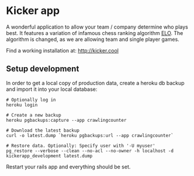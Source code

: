 Kicker app
==========

A wonderful application to allow your team / company determine who plays best.
It features a variation of infamous chess ranking algorithm
[ELO](http://en.wikipedia.org/wiki/Elo_rating_system). The algorithm is changed,
as we are allowing team and single player games.

Find a working installation at: http://kicker.cool

Setup development
-----------------

In order to get a local copy of production data, create a heroku db backup and
import it into your local database:

    # Optionally log in
    heroku login

    # Create a new backup
    heroku pgbackups:capture --app crawlingcounter

    # Download the latest backup
    curl -o latest.dump `heroku pgbackups:url --app crawlingcounter`

    # Restore data. Optionally: Specify user with '-U myuser'
    pg_restore --verbose --clean --no-acl --no-owner -h localhost -d kickerapp_development latest.dump

Restart your rails app and everything should be set.